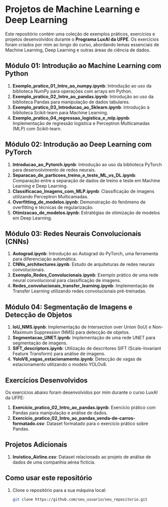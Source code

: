 # Projetos de Machine Learning e Deep Learning

Este repositório contém uma coleção de exemplos práticos, exercícios e projetos desenvolvidos durante o **Programa LuxAI da UFPE**. Os exercícios foram criados por mim ao longo do curso, abordando temas essenciais de Machine Learning, Deep Learning e outras áreas de ciência de dados.

## Módulo 01: Introdução ao Machine Learning com Python

1. **Exemplo_pratico_01_Intro_ao_numpy.ipynb**: Introdução ao uso da biblioteca NumPy para operações com arrays em Python.
2. **Exemplo_pratico_02_Intro_ao_pandas.ipynb**: Introdução ao uso da biblioteca Pandas para manipulação de dados tabulares.
3. **Exemplo_pratico_03_Introducao_ao_Sklearn.ipynb**: Introdução à biblioteca Scikit-learn para Machine Learning.
4. **Exemplo_pratico_04_regressao_logistica_e_mlp.ipynb**: Implementação de regressão logística e Perceptron Multicamadas (MLP) com Scikit-learn.

## Módulo 02: Introdução ao Deep Learning com PyTorch

1. **Introducao_ao_Pytorch.ipynb**: Introdução ao uso da biblioteca PyTorch para desenvolvimento de redes neurais.
2. **Separacao_de_particoes_treino_e_teste_ML_vs_DL.ipynb**: Comparação entre a separação de dados de treino e teste em Machine Learning e Deep Learning.
3. **Classificacao_Imagens_com_MLP.ipynb**: Classificação de imagens utilizando Perceptron Multicamadas.
4. **Overfitting_de_modelos.ipynb**: Demonstração do fenômeno de overfitting e técnicas de regularização.
5. **Otimizacao_de_modelos.ipynb**: Estratégias de otimização de modelos em Deep Learning.

## Módulo 03: Redes Neurais Convolucionais (CNNs)

1. **Autograd.ipynb**: Introdução ao Autograd do PyTorch, uma ferramenta para diferenciação automática.
2. **CNNs_architectures.ipynb**: Estudo de arquiteturas de redes neurais convolucionais.
3. **Exemplo_Redes_Convolucionais.ipynb**: Exemplo prático de uma rede neural convolucional para classificação de imagens.
4. **Redes_convolucionais_transfer_learning.ipynb**: Implementação de Transfer Learning utilizando redes convolucionais pré-treinadas.

## Módulo 04: Segmentação de Imagens e Detecção de Objetos

1. **IoU_NMS.ipynb**: Implementação de Intersection over Union (IoU) e Non-Maximum Suppression (NMS) para detecção de objetos.
2. **Segmentacao_UNET.ipynb**: Implementação de uma rede UNET para segmentação de imagens.
3. **SIFT_descriptors.ipynb**: Utilização de descritores SIFT (Scale-Invariant Feature Transform) para análise de imagens.
4. **YoloV8_vagas_estacionamento.ipynb**: Detecção de vagas de estacionamento utilizando o modelo YOLOv8.

## Exercícios Desenvolvidos

Os exercícios abaixo foram desenvolvidos por mim durante o curso LuxAI da UFPE:

1. **Exercício_pratico_02_Intro_ao_pandas.ipynb**: Exercício prático com Pandas para manipulação e análise de dados.
2. **Exercício_pratico_02_Intro_ao_pandas_venda-de-carros-formatado.csv**: Dataset formatado para o exercício prático sobre Pandas.

## Projetos Adicionais

1. **Invistico_Airline.csv**: Dataset relacionado ao projeto de análise de dados de uma companhia aérea fictícia.

## Como usar este repositório

1. Clone o repositório para a sua máquina local:
   ```bash
   git clone https://github.com/seu_usuario/seu_repositorio.git
